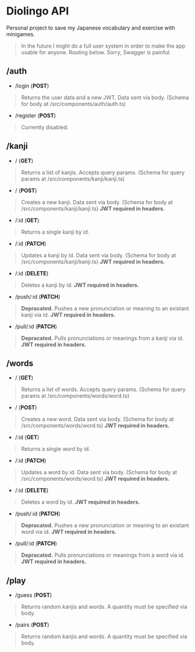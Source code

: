 # Diolingo API
Personal project to save my Japanese vocabulary and exercise with minigames.
> In the future I might do a full user system in order to make the app usable for anyone.
> Routing below.
> Sorry, Swagger is painful.

## /auth

 - /login (**POST**)
 > Returns the user data and a new JWT.
 > Data sent via body. (Schema for body at /src/components/auth/auth.ts)
 - /register (**POST**)
 > Currently disabled.

## /kanji

- / (**GET**)
> Returns a list of kanjis. 
> Accepts query params. (Schema for query params at /src/components/kanji/kanji.ts)
- / (**POST**)
> Creates a new kanji.
> Data sent via body. (Schema for body at /src/components/kanji/kanji.ts)
> **JWT required in headers.**
- /:id (**GET**)
> Returns a single kanji by id.
- /:id (**PATCH**)
> Updates a kanji by id.
> Data sent via body. (Schema for body at /src/components/kanji/kanji.ts)
> **JWT required in headers.**
- /:id (**DELETE**)
> Deletes a kanji by id.
> **JWT required in headers.**
- /push/:id (**PATCH**)
> **Depracated.**
> Pushes a new pronunciation or meaning to an existant kanji via id.
> **JWT required in headers.**
- /pull/:id (**PATCH**)
> **Depracated.**
> Pulls pronunciations or meanings from a kanji via id.
> **JWT required in headers.**

## /words

- / (**GET**)
> Returns a list of words. 
> Accepts query params. (Schema for query params at /src/components/words/word.ts)
- / (**POST**)
> Creates a new word.
> Data sent via body. (Schema for body at /src/components/words/word.ts)
> **JWT required in headers.**
- /:id (**GET**)
> Returns a single word by id.
- /:id (**PATCH**)
> Updates a word by id.
> Data sent via body. (Schema for body at /src/components/words/word.ts)
> **JWT required in headers.**
- /:id (**DELETE**)
> Deletes a word by id.
> **JWT required in headers.**
- /push/:id (**PATCH**)
> **Depracated.**
> Pushes a new pronunciation or meaning to an existant word via id.
> **JWT required in headers.**
- /pull/:id (**PATCH**)
> **Depracated.**
> Pulls pronunciations or meanings from a word via id.
> **JWT required in headers.**

## /play

- /guess (**POST**)
> Returns random kanjis and words.
> A quantity must be specified via body.
- /pairs (**POST**)
> Returns random kanjis and words.
> A quantity must be specified via body.